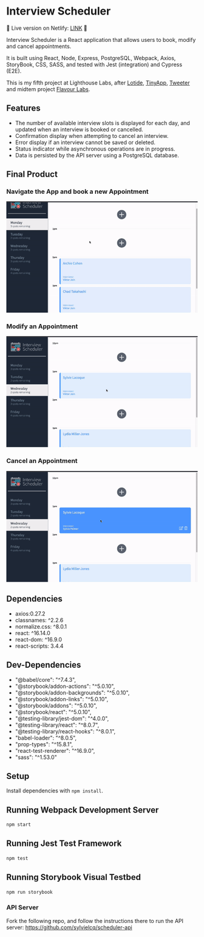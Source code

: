 # Interview Scheduler

👋 Live version on Netlify: [LINK](https://scheduler-lhl-slcq.netlify.app/) 👋

Interview Scheduler is a React application that allows users to book, modify and cancel appointments.

It is built using React, Node, Express, PostgreSQL, Webpack, Axios, StoryBook, CSS, SASS, and tested with Jest (integration) and Cypress (E2E).

This is my fifth project at Lighthouse Labs, after [Lotide](https://github.com/sylvielcq/lotide), [TinyApp](https://github.com/sylvielcq/tinyapp), [Tweeter](https://github.com/sylvielcq/tweeter-app) and midtem project [Flavour Labs](https://github.com/sylvielcq/Flavour-Labs).

## Features

* The number of available interview slots is displayed for each day, and updated when an interview is booked or cancelled.
* Confirmation display when attempting to cancel an interview.
* Error display if an interview cannot be saved or deleted.
* Status indicator while asynchronous operations are in progress.
* Data is persisted by the API server using a PostgreSQL database.

## Final Product

### Navigate the App and book a new Appointment
![book-appointment](https://github.com/sylvielcq/scheduler/blob/master/docs/scheduler-create-appointment.gif)

### Modify an Appointment
![modify-appointment](https://github.com/sylvielcq/scheduler/blob/master/docs/scheduler-edit-appointment.gif)

### Cancel an Appointment
![cancel-appointment](https://github.com/sylvielcq/scheduler/blob/master/docs/scheduler-cancel-appointment.gif)

## Dependencies

* axios:0.27.2
* classnames: ^2.2.6
* normalize.css: ^8.0.1
* react: ^16.14.0
* react-dom: ^16.9.0
* react-scripts: 3.4.4

## Dev-Dependencies

* "@babel/core": "^7.4.3",
* "@storybook/addon-actions": "^5.0.10",
* "@storybook/addon-backgrounds": "^5.0.10",
* "@storybook/addon-links": "^5.0.10",
* "@storybook/addons": "^5.0.10",
* "@storybook/react": "^5.0.10",
* "@testing-library/jest-dom": "^4.0.0",
* "@testing-library/react": "^8.0.7",
* "@testing-library/react-hooks": "^8.0.1",
* "babel-loader": "^8.0.5",
* "prop-types": "^15.8.1",
* "react-test-renderer": "^16.9.0",
* "sass": "^1.53.0"

## Setup

Install dependencies with `npm install`.

## Running Webpack Development Server

```sh
npm start
```

## Running Jest Test Framework

```sh
npm test
```

## Running Storybook Visual Testbed

```sh
npm run storybook
```

### API Server

Fork the following repo, and follow the instructions there to run the API server: 
https://github.com/sylvielcq/scheduler-api

